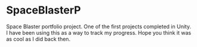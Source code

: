 # SpaceBlasterP
Space Blaster portfolio project. One of the first projects completed in Unity.
I have been using this as a way to track my progress. Hope you think it was as cool as I did back then.
